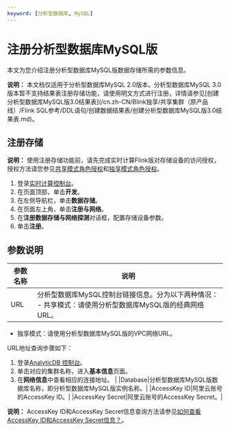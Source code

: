 ```yaml
---
keyword: [分析型数据库, MySQL]
---
```


# 注册分析型数据库MySQL版

本文为您介绍注册分析型数据库MySQL版数据存储所需的参数信息。

**说明：** 本文档仅适用于分析型数据库MySQL 2.0版本。分析型数据库MySQL 3.0版本暂不支持结果表注册存储功能，请使用明文方式进行注册，详情请参见[创建分析型数据库MySQL版3.0结果表](/cn.zh-CN/Blink独享/共享集群（原产品线）/Flink SQL参考/DDL语句/创建数据结果表/创建分析型数据库MySQL版3.0结果表.md)。

## 注册存储

**说明：** 使用注册存储功能前，请先完成实时计算Flink版对存储设备的访问授权，授权方法请您参见[共享模式角色授权](/cn.zh-CN/Blink独享/共享集群（原产品线）/准备工作/角色授权/共享模式角色授权.md)和[独享模式角色授权](/cn.zh-CN/Blink独享/共享集群（原产品线）/准备工作/角色授权/独享模式角色授权.md)。

1.  登录[实时计算控制台](https://stream.console.aliyun.com)。
2.  在页面顶部，单击**开发**。
3.  在左侧导航栏，单击**数据存储**。
4.  在页面左上角，单击**注册与网络**。
5.  在**注册数据存储与网络探测**对话框，配置存储设备参数。
6.  单击**注册**。

## 参数说明

|参数名称|说明|
|----|--|
|URL|分析型数据库MySQL控制台链接信息。分为以下两种情况： -   共享模式：请使用分析型数据库MySQL版的经典网络URL。
-   独享模式：请使用分析型数据库MySQL版的VPC网络URL。

URL​地址查询步骤如下：

1.  登录[AnalyticDB 控制台](https://ads.console.aliyun.com/?spm=a2c4g.11186623.2.23.2c952b809T8asM)。
2.  单击对应的集群名称，进入**基本信息**页面。
3.  在**网络信息**中查看相应的连接地址。 |
|Database|分析型数据库MySQL版数据库名称，即分析型数据库MySQL版实例名称。|
|AccessKey ID|阿里云账号的AccessKey ID。|
|AccessKey Secret|阿里云账号的AccessKey Secret。|

**说明：** AccessKey ID和AccessKey Secret信息查询方法请参见[如何查看AccessKey ID和AccessKey Secret信息？](/cn.zh-CN/Blink独享/共享集群（原产品线）/常见问题/如何使用.md)。

